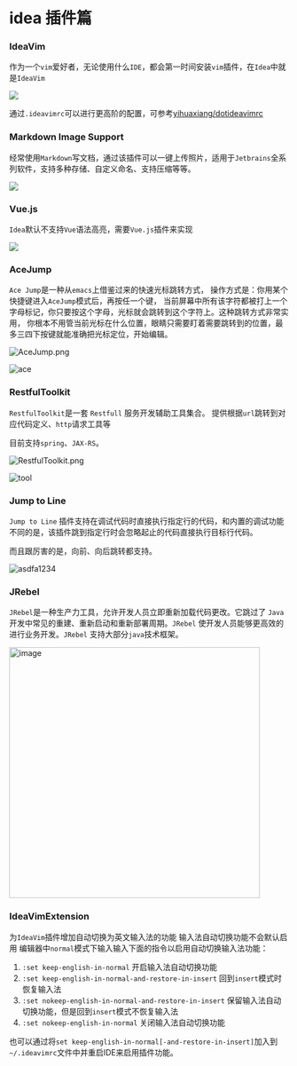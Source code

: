 # idea 插件篇

### IdeaVim

作为一个`vim`爱好者，无论使用什么`IDE`，都会第一时间安装`vim`插件，在`Idea`中就是`IdeaVim`

![](https://1.z.wiki/images/20220423/09f93ac8b7284d01872c7c948b3ec7dc.png?x-oss-process=style/z.wiki)

通过`.ideavimrc`可以进行更高阶的配置，可参考[yihuaxiang/dotideavimrc](https://github.com/yihuaxiang/dotideavimrc)

### Markdown Image Support

经常使用`Markdown`写文档，通过该插件可以一键上传照片，适用于`Jetbrains`全系列软件，支持多种存储、自定义命名、支持压缩等等。

![](https://2.z.wiki/images/20220423/5df7f22010404e77b9f0782cece30cc5.png?x-oss-process=style/z.wiki)


### Vue.js

`Idea`默认不支持`Vue`语法高亮，需要`Vue.js`插件来实现

![](https://3.z.wiki/images/20220423/4bf9f00bc7d74553877aebfd698ccfb3.png?x-oss-process=style/z.wiki)

###  AceJump

`Ace Jump`是一种从`emacs`上借鉴过来的快速光标跳转方式，
操作方式是：你用某个快捷键进入`AceJump`模式后，再按任一个键，
当前屏幕中所有该字符都被打上一个字母标记，你只要按这个字母，光标就会跳转到这个字符上。这种跳转方式非常实用，
你根本不用管当前光标在什么位置，眼睛只需要盯着需要跳转到的位置，最多三四下按键就能准确把光标定位，开始编辑。

![AceJump.png](https://4.z.wiki/images/20220423/68a874934a054075a5a681788a282c62.png?x-oss-process=style/z.wiki)


![ace](https://user-images.githubusercontent.com/7598734/164874481-b8ccc3ba-aa3b-4b44-8f44-944f3097aa76.gif)

### RestfulToolkit

`RestfulToolkit`是一套 `Restfull` 服务开发辅助工具集合。
提供根据`url`跳转到对应代码定义、`http`请求工具等

目前支持`spring`、`JAX-RS`。

![RestfulToolkit.png](https://1.z.wiki/images/20220423/d3414f87d3e94a0485905ab80842ea97.png?x-oss-process=style/z.wiki)


![tool](https://user-images.githubusercontent.com/7598734/164874423-e2fb9ddd-118d-420d-a155-266a8de1fb34.gif)

### Jump to Line

`Jump to Line` 插件支持在调试代码时直接执行指定行的代码，和内置的调试功能不同的是，该插件跳到指定行时会忽略起止的代码直接执行目标行代码。

而且跟厉害的是，向前、向后跳转都支持。

![asdfa1234](https://user-images.githubusercontent.com/7598734/164883428-8dd6bb77-b29e-4749-8a1a-232f04c04426.gif)


### JRebel

`JRebel`是一种生产力工具，允许开发人员立即重新加载代码更改。它跳过了 `Java` 开发中常见的重建、重新启动和重新部署周期。`JRebel` 使开发人员能够更高效的进行业务开发。`JRebel` 支持大部分`java`技术框架。

<img width="452" alt="image" src="https://user-images.githubusercontent.com/7598734/164883519-4400644b-5c88-4113-bf88-5a735dfbd010.png">



### IdeaVimExtension

为`IdeaVim`插件增加自动切换为英文输入法的功能 
输入法自动切换功能不会默认启用
编辑器中`normal`模式下输入输入下面的指令以启用自动切换输入法功能：
1. `:set keep-english-in-normal` 开启输入法自动切换功能
2. `:set keep-english-in-normal-and-restore-in-insert` 回到`insert`模式时恢复输入法
3. `:set nokeep-english-in-normal-and-restore-in-insert` 保留输入法自动切换功能，但是回到`insert`模式不恢复输入法
4. `:set nokeep-english-in-normal` 关闭输入法自动切换功能

也可以通过将`set keep-english-in-normal[-and-restore-in-insert]`加入到`~/.ideavimrc`文件中并重启IDE来启用插件功能。


